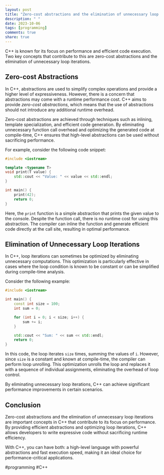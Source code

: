 ```yaml
---
layout: post
title: "Zero-cost abstractions and the elimination of unnecessary loop iterations in C++"
description: " "
date: 2023-10-06
tags: [programming]
comments: true
share: true
---
```


C++ is known for its focus on performance and efficient code execution. Two key concepts that contribute to this are zero-cost abstractions and the elimination of unnecessary loop iterations.

## Zero-cost Abstractions

In C++, abstractions are used to simplify complex operations and provide a higher level of expressiveness. However, there is a concern that abstractions may come with a runtime performance cost. C++ aims to provide *zero-cost abstractions*, which means that the use of abstractions should not introduce any additional runtime overhead.

Zero-cost abstractions are achieved through techniques such as inlining, template specialization, and efficient code generation. By eliminating unnecessary function call overhead and optimizing the generated code at compile-time, C++ ensures that high-level abstractions can be used without sacrificing performance.

For example, consider the following code snippet:

```cpp
#include <iostream>

template <typename T>
void print(T value) {
    std::cout << "Value: " << value << std::endl;
}

int main() {
    print(42);
    return 0;
}
```

Here, the `print` function is a simple abstraction that prints the given value to the console. Despite the function call, there is no runtime cost for using this abstraction. The compiler can inline the function and generate efficient code directly at the call site, resulting in optimal performance.

## Elimination of Unnecessary Loop Iterations

In C++, loop iterations can sometimes be optimized by eliminating unnecessary computations. This optimization is particularly effective in cases where the loop condition is known to be constant or can be simplified during compile-time analysis.

Consider the following example:

```cpp
#include <iostream>

int main() {
    const int size = 100;
    int sum = 0;

    for (int i = 0; i < size; i++) {
        sum += i;
    }

    std::cout << "Sum: " << sum << std::endl;
    return 0;
}
```

In this code, the loop iterates `size` times, summing the values of `i`. However, since `size` is a constant and known at compile-time, the compiler can perform loop unrolling. This optimization unrolls the loop and replaces it with a sequence of individual assignments, eliminating the overhead of loop control.

By eliminating unnecessary loop iterations, C++ can achieve significant performance improvements in certain scenarios.

## Conclusion

Zero-cost abstractions and the elimination of unnecessary loop iterations are important concepts in C++ that contribute to its focus on performance. By providing efficient abstractions and optimizing loop iterations, C++ allows developers to write expressive code without sacrificing runtime efficiency.

With C++, you can have both: a high-level language with powerful abstractions and fast execution speed, making it an ideal choice for performance-critical applications.

#programming #C++